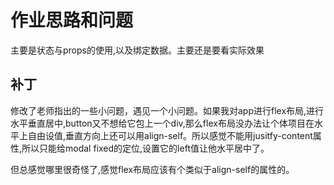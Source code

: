 # 作业思路和问题

主要是状态与props的使用,以及绑定数据。主要还是要看实际效果

## 补丁

修改了老师指出的一些小问题，遇见一个小问题。如果我对app进行flex布局,进行水平垂直居中,button又不想给它包上一个div,那么flex布局没办法让个体项目在水平上自由设值,垂直方向上还可以用align-self。所以感觉不能用jusitfy-content属性,所以只能给modal fixed的定位,设置它的left值让他水平居中了。

但总感觉哪里很奇怪了,感觉flex布局应该有个类似于align-self的属性的。